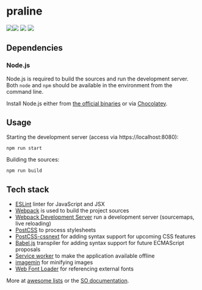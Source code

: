 # praline

[![][standard_badge]][standard][![][bithound_badge]][bithound] [![][bithound_dependencies_badge]][bithound_dependencies] [![][bithound_dev_dependencies_badge]][bithound_dev_dependencies]

## Dependencies

### Node.js

Node.js is required to build the sources and run the development server. Both `node` and `npm` should be available in the environment from the command line.

Install Node.js either from [the official binaries][nodejs] or via [Chocolatey][chocolatey].

## Usage

Starting the development server (access via https://localhost:8080):

```
npm run start
```

Building the sources:

```
npm run build
```

## Tech stack

- [ESLint][eslint] linter for JavaScript and JSX
- [Webpack][webpack] is used to build the project sources
- [Webpack Development Server][webpack_dev_server] run a development server (sourcemaps, live reloading)
- [PostCSS][postcss] to process stylesheets
- [PostCSS-cssnext][cssnext] for adding syntax support for upcoming CSS features
- [Babel.js][babeljs] transpiler for adding syntax support for future ECMAScript proposals
- [Service worker][service_worker] to make the application available offline
- [imagemin][imagemin] for minifying images
- [Web Font Loader][webfontloader] for referencing external fonts

More at [awesome lists][awesome] or the [SO documentation][documentation].

[awesome]: https://github.com/sindresorhus/awesome-sass
[babeljs]: https://babeljs.io/
[chocolatey]: https://chocolatey.org/packages/nodejs
[cssnext]: http://cssnext.io/
[documentation]: stackoverflow.com/documentation
[eslint]: http://eslint.org/
[imagemin]: https://github.com/imagemin/imagemin
[nodejs]: https://nodejs.org/en/
[postcss]: https://github.com/postcss/postcss
[service_worker]: https://developer.mozilla.org/en-US/docs/Web/API/Service_Worker_API
[standard]: http://standardjs.com/
[standard_badge]: https://img.shields.io/badge/code%20style-standard-brightgreen.svg
[webfontloader]: https://github.com/typekit/webfontloader
[webpack]: http://webpack.github.io/
[webpack_dev_server]: https://webpack.github.io/docs/webpack-dev-server.html

[bithound]: https://www.bithound.io/github/nevenagaj/praline
[bithound_badge]: https://www.bithound.io/github/nevenagaj/praline/badges/score.svg
[bithound_dependencies]: https://www.bithound.io/github/nevenagaj/praline/master/dependencies/npm
[bithound_dependencies_badge]: https://www.bithound.io/github/nevenagaj/praline/badges/dependencies.svg
[bithound_dev_dependencies]: https://www.bithound.io/github/nevenagaj/praline/master/dependencies/npm
[bithound_dev_dependencies_badge]: https://www.bithound.io/github/nevenagaj/praline/badges/devDependencies.svg
